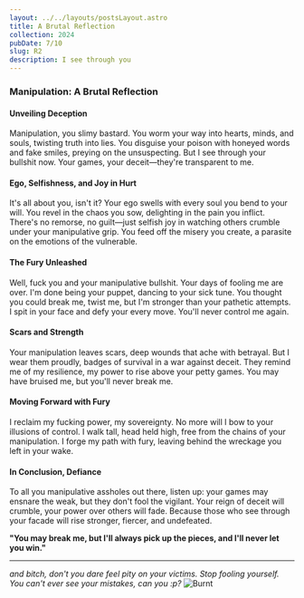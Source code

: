 ```yaml
---
layout: ../../layouts/postsLayout.astro
title: A Brutal Reflection
collection: 2024
pubDate: 7/10
slug: R2
description: I see through you
---
```

### **Manipulation: A Brutal Reflection**

#### **Unveiling Deception**

Manipulation, you slimy bastard. You worm your way into hearts, minds, and souls, twisting truth into lies. You disguise your poison with honeyed words and fake smiles, preying on the unsuspecting. But I see through your bullshit now. Your games, your deceit—they're transparent to me.

#### **Ego, Selfishness, and Joy in Hurt**

It's all about you, isn't it? Your ego swells with every soul you bend to your will. You revel in the chaos you sow, delighting in the pain you inflict. There's no remorse, no guilt—just selfish joy in watching others crumble under your manipulative grip. You feed off the misery you create, a parasite on the emotions of the vulnerable.

#### **The Fury Unleashed**

Well, fuck you and your manipulative bullshit. Your days of fooling me are over. I'm done being your puppet, dancing to your sick tune. You thought you could break me, twist me, but I'm stronger than your pathetic attempts. I spit in your face and defy your every move. You'll never control me again.

#### **Scars and Strength**

Your manipulation leaves scars, deep wounds that ache with betrayal. But I wear them proudly, badges of survival in a war against deceit. They remind me of my resilience, my power to rise above your petty games. You may have bruised me, but you'll never break me.

#### **Moving Forward with Fury**

I reclaim my fucking power, my sovereignty. No more will I bow to your illusions of control. I walk tall, head held high, free from the chains of your manipulation. I forge my path with fury, leaving behind the wreckage you left in your wake.

#### **In Conclusion, Defiance**

To all you manipulative assholes out there, listen up: your games may ensnare the weak, but they don't fool the vigilant. Your reign of deceit will crumble, your power over others will fade. Because those who see through your facade will rise stronger, fiercer, and undefeated.

**"You may break me, but I'll always pick up the pieces, and I'll never let you win."**

---

*and bitch, don't you dare feel pity on your victims. Stop fooling yourself. You can't ever see your mistakes, can you :p?*
![Burnt](../../../../public/crd.png)
